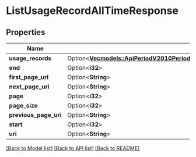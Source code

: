# ListUsageRecordAllTimeResponse

## Properties

Name | Type | Description | Notes
------------ | ------------- | ------------- | -------------
**usage_records** | Option<[**Vec<models::ApiPeriodV2010PeriodAccountPeriodUsagePeriodUsageRecordPeriodUsageRecordAllTime>**](api.v2010.account.usage.usage_record.usage_record_all_time.md)> |  | [optional]
**end** | Option<**i32**> |  | [optional]
**first_page_uri** | Option<**String**> |  | [optional]
**next_page_uri** | Option<**String**> |  | [optional]
**page** | Option<**i32**> |  | [optional]
**page_size** | Option<**i32**> |  | [optional]
**previous_page_uri** | Option<**String**> |  | [optional]
**start** | Option<**i32**> |  | [optional]
**uri** | Option<**String**> |  | [optional]

[[Back to Model list]](../README.md#documentation-for-models) [[Back to API list]](../README.md#documentation-for-api-endpoints) [[Back to README]](../README.md)



